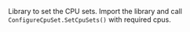 Library to set the CPU sets. Import the library and call `ConfigureCpuSet.SetCpuSets()` with required cpus.